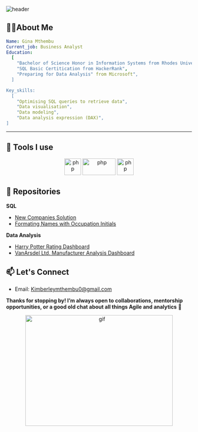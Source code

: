 ![header](https://capsule-render.vercel.app/api?type=waving&color=gradient&height=200&section=header&text=Welcome%20to%20my%20GitHub&fontSize=50&fontColor=black)

## 👨‍💻About Me 
```yaml
Name: Gina Mthembu
Current_job: Business Analyst
Education:
  [
    "Bachelor of Science Honor in Information Systems from Rhodes University",
    "SQL Basic Certitication from HackerRank",
    "Preparing for Data Analysis" from Microsoft",
  ]

Key_skills:
  [
    "Optimising SQL queries to retrieve data",
    "Data visualisation",
    "Data modeling",
    "Data analysis expression (DAX)",
]
```
---

## 🚀 Tools I use
<p align="center">
<img src="https://cdn.jsdelivr.net/gh/devicons/devicon@latest/icons/azuresqldatabase/azuresqldatabase-original.svg" alt="php" width="45" height="45" />
<img src="https://www.vectorlogo.zone/logos/microsoft_powerbi/microsoft_powerbi-ar21.svg" alt="php" width="90" height="45"/>
<img src="https://cdn3.iconfinder.com/data/icons/logos-brands-3/24/logo_brand_brands_logos_excel-512.png" alt="php" width="45" height="45"/>
</p>

## 🎯 Repositories
**SQL**
* [New Companies Solution](https://github.com/Joregina/HackerRanK-SQL-New-Companies-Solution)
* [Formating Names with Occupation Initials](https://github.com/Joregina/The-Pads-HackerRank-SQL-Solution)

**Data Analysis**
* [Harry Potter Rating Dashboard](https://github.com/Joregina/Harry-potter-rating)
* [VanArsdel Ltd. Manufacturer Analysis Dashboard](https://github.com/Joregina/Manufacture-Analysis)

## 📫 Let's Connect
- Email: [Kimberleymthembu0@gmail.com](mailto:Kimberleymthembu0@gmail.com)  


**Thanks for stopping by! I’m always open to collaborations, mentorship opportunities, or a good old chat about all things Agile and analytics** 🌱
<p align="center">
<img src="https://media2.giphy.com/media/v1.Y2lkPTc5MGI3NjExcmhnd3Fhc2k1YnQwYnM4emd2NTJwZHQ0a3NoNnJ3a3NwYTNwcjR5aiZlcD12MV9pbnRlcm5hbF9naWZfYnlfaWQmY3Q9Zw/LVjJhHQXasrfi/giphy.gif" alt="gif" width="400" height="300"/>
</p>
